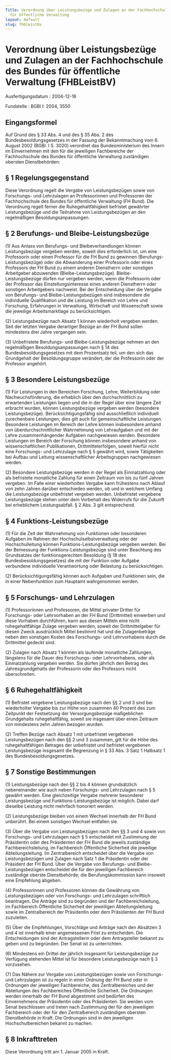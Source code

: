 ```yaml
---
Title: Verordnung über Leistungsbezüge und Zulagen an der Fachhochschule des Bundes
  für öffentliche Verwaltung
layout: default
slug: fhbleistbv
---
```


# Verordnung über Leistungsbezüge und Zulagen an der Fachhochschule des Bundes für öffentliche Verwaltung (FHBLeistBV)

Ausfertigungsdatum
:   2004-12-16

Fundstelle
:   BGBl I: 2004, 3550



## Eingangsformel

Auf Grund des § 33 Abs. 4 und des § 35 Abs. 2 des
Bundesbesoldungsgesetzes in der Fassung der Bekanntmachung vom 6.
August 2002 (BGBl. I S. 3020) verordnet das Bundesministerium des
Innern im Einvernehmen mit den für die jeweiligen Fachbereiche der
Fachhochschule des Bundes für öffentliche Verwaltung zuständigen
obersten Dienstbehörden:


## § 1 Regelungsgegenstand

Diese Verordnung regelt die Vergabe von Leistungsbezügen sowie von
Forschungs- und Lehrzulagen an Professorinnen und Professoren der
Fachhochschule des Bundes für öffentliche Verwaltung (FH Bund). Die
Verordnung regelt ferner die Ruhegehaltfähigkeit befristet gewährter
Leistungsbezüge und die Teilnahme von Leistungsbezügen an den
regelmäßigen Besoldungsanpassungen.


## § 2 Berufungs- und Bleibe-Leistungsbezüge

(1) Aus Anlass von Berufungs- und Bleibeverhandlungen können
Leistungsbezüge vergeben werden, soweit dies erforderlich ist, um eine
Professorin oder einen Professor für die FH Bund zu gewinnen
(Berufungs-Leistungsbezüge) oder die Abwanderung einer Professorin
oder eines Professors der FH Bund zu einem anderen Dienstherrn oder
sonstigen Arbeitgeber abzuwenden (Bleibe-Leistungsbezüge). Bleibe-
Leistungsbezüge dürfen nur vergeben werden, wenn die Professorin oder
der Professor das Einstellungsinteresse eines anderen Dienstherrn oder
sonstigen Arbeitgebers nachweist. Bei der Entscheidung über die
Vergabe von Berufungs- und Bleibe-Leistungsbezügen sind insbesondere
die individuelle Qualifikation und die Leistung im Bereich von Lehre
und Forschung, Erfahrungen in Verwaltung, Wirtschaft und Wissenschaft
sowie die jeweilige Arbeitsmarktlage zu berücksichtigen.

(2) Leistungsbezüge nach Absatz 1 können wiederholt vergeben werden.
Seit der letzten Vergabe derartiger Bezüge an der FH Bund sollen
mindestens drei Jahre vergangen sein.

(3) Unbefristete Berufungs- und Bleibe-Leistungsbezüge nehmen an den
regelmäßigen Besoldungsanpassungen nach § 14 des
Bundesbesoldungsgesetzes mit dem Prozentsatz teil, um den sich das
Grundgehalt der Besoldungsgruppe verändert, der die Professorin oder
der Professor angehört.


## § 3 Besondere Leistungsbezüge

(1) Für Leistungen in den Bereichen Forschung, Lehre, Weiterbildung
oder Nachwuchsförderung, die erheblich über den durchschnittlich zu
erwartenden Leistungen liegen und die in der Regel über eine längere
Zeit erbracht wurden, können Leistungsbezüge vergeben werden
(besondere Leistungsbezüge). Berücksichtigungsfähig sind
ausschließlich individuell zurechenbare Leistungen; dies gilt auch für
gemeinschaftliche Leistungen. Besondere Leistungen im Bereich der
Lehre können insbesondere anhand von überdurchschnittlicher
Wahrnehmung von Lehraufgaben und mit der Lehre zusammenhängender
Aufgaben nachgewiesen werden. Besondere Leistungen im Bereich der
Forschung können insbesondere anhand von wissenschaftlichen
Publikationen, Drittmittelerfolgen, soweit hierfür nicht eine
Forschungs- und Lehrzulage nach § 5 gewährt wird, sowie Tätigkeiten
bei Aufbau und Leitung wissenschaftlicher Arbeitsgruppen nachgewiesen
werden.

(2) Besondere Leistungsbezüge werden in der Regel als Einmalzahlung
oder als befristete monatliche Zahlung für einen Zeitraum von bis zu
fünf Jahren vergeben. Im Falle einer wiederholten Vergabe kann
frühestens nach Ablauf von zehn Jahren darüber entschieden werden, ob
und in welchem Umfang die Leistungsbezüge unbefristet vergeben werden.
Unbefristet vergebene Leistungsbezüge stehen unter dem Vorbehalt des
Widerrufs für die Zukunft bei erheblichem Leistungsabfall. § 2 Abs. 3
gilt entsprechend.


## § 4 Funktions-Leistungsbezüge

(1) Für die Zeit der Wahrnehmung von Funktionen oder besonderen
Aufgaben im Rahmen der Hochschulselbstverwaltung oder der
Hochschulleitung können Funktions-Leistungsbezüge vergeben werden. Bei
der Bemessung der Funktions-Leistungsbezüge sind unter Beachtung des
Grundsatzes der funktionsgerechten Besoldung (§ 18 des
Bundesbesoldungsgesetzes) die mit der Funktion oder Aufgabe verbundene
individuelle Verantwortung oder Belastung zu berücksichtigen.

(2) Berücksichtigungsfähig können auch Aufgaben und Funktionen sein,
die in einer Nebenfunktion zum Hauptamt wahrgenommen werden.


## § 5 Forschungs- und Lehrzulagen

(1) Professorinnen und Professoren, die Mittel privater Dritter für
Forschungs- oder Lehrvorhaben an der FH Bund (Drittmittel) einwerben
und diese Vorhaben durchführen, kann aus diesen Mitteln eine nicht
ruhegehaltfähige Zulage vergeben werden, soweit der Drittmittelgeber
für diesen Zweck ausdrücklich Mittel bestimmt hat und die
Zulagenbeträge neben den sonstigen Kosten des Forschungs- und
Lehrvorhabens durch die Drittmittel gedeckt sind.

(2) Zulagen nach Absatz 1 können als laufende monatliche Zahlungen,
längstens für die Dauer des Forschungs- oder Lehrvorhabens, oder als
Einmalzahlung vergeben werden. Sie dürfen jährlich den Betrag des
Jahresgrundgehalts der Professorin oder des Professors nicht
überschreiten.


## § 6 Ruhegehaltfähigkeit

(1) Befristet vergebene Leistungsbezüge nach den §§ 2 und 3 sind bei
wiederholter Vergabe bis zur Höhe von zusammen 40 Prozent des zum
Zeitpunkt der Festsetzung der Versorgungsbezüge maßgeblichen
Grundgehalts ruhegehaltfähig, soweit sie insgesamt über einen Zeitraum
von mindestens zehn Jahren bezogen wurden.

(2) Treffen Bezüge nach Absatz 1 mit unbefristet vergebenen
Leistungsbezügen nach den §§ 2 und 3 zusammen, gilt für die Höhe des
ruhegehaltfähigen Betrages der unbefristet und befristet vergebenen
Leistungsbezüge insgesamt die Begrenzung in § 33 Abs. 3 Satz 1
Halbsatz 1 des Bundesbesoldungsgesetzes.


## § 7 Sonstige Bestimmungen

(1) Leistungsbezüge nach den §§ 2 bis 4 können grundsätzlich
nebeneinander wie auch neben Forschungs- und Lehrzulagen nach § 5
gewährt werden. Eine gleichzeitige Vergabe mehrerer besonderer
Leistungsbezüge und Funktions-Leistungsbezüge ist möglich. Dabei darf
dieselbe Leistung nicht mehrfach honoriert werden.

(2) Leistungsbezüge bleiben von einem Wechsel innerhalb der FH Bund
unberührt. Bei einem sonstigen Wechsel entfallen sie.

(3) Über die Vergabe von Leistungsbezügen nach den §§ 3 und 4 sowie
von Forschungs- und Lehrzulagen nach § 5 entscheidet mit Zustimmung
der Präsidentin oder des Präsidenten der FH Bund die jeweils
zuständige Fachbereichsleitung, im Fachbereich Öffentliche Sicherheit
die jeweilige Abteilungsleitung. Im Zentralbereich entscheidet über
die Vergabe von Leistungsbezügen und Zulagen nach Satz 1 die
Präsidentin oder der Präsident der FH Bund. Über die Vergabe von
Berufungs- und Bleibe-Leistungsbezügen entscheidet die für den
jeweiligen Fachbereich zuständige oberste Dienstbehörde; die
Berufungskommission kann insoweit eine Empfehlung abgeben.

(4) Professorinnen und Professoren können die Gewährung von
Leistungsbezügen oder von Forschungs- und Lehrzulagen schriftlich
beantragen. Die Anträge sind zu begründen und der Fachbereichsleitung,
im Fachbereich Öffentliche Sicherheit der jeweiligen Abteilungsleitung
sowie im Zentralbereich der Präsidentin oder dem Präsidenten der FH
Bund zuzuleiten.

(5) Über die Empfehlungen, Vorschläge und Anträge nach den Absätzen 3
und 4 ist innerhalb einer angemessenen Frist zu entscheiden. Die
Entscheidungen sind der Antragstellerin oder dem Antragsteller bekannt
zu geben und zu begründen. Der Senat ist zu unterrichten.

(6) Mindestens ein Drittel der jährlich insgesamt für Leistungsbezüge
zur Verfügung stehenden Mittel ist für besondere Leistungsbezüge nach
§ 3 vorzusehen.

(7) Das Nähere zur Vergabe von Leistungsbezügen sowie von Forschungs-
und Lehrzulagen ist zu regeln in einer Ordnung der FH Bund oder in
Ordnungen der jeweiligen Fachbereiche, des Zentralbereiches und der
Abteilungen des Fachbereiches Öffentliche Sicherheit. Die Ordnungen
werden innerhalb der FH Bund abgestimmt und bedürfen des Einvernehmens
der Präsidentin oder des Präsidenten. Sie werden vom Senat beschlossen
und treten nach Zustimmung der für den jeweiligen Fachbereich oder der
für den Zentralbereich zuständigen obersten Dienstbehörde in Kraft.
Die Ordnungen sind in den jeweiligen Hochschulbereichen bekannt zu
machen.


## § 8 Inkrafttreten

Diese Verordnung tritt am 1. Januar 2005 in Kraft.

